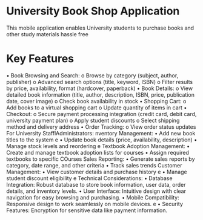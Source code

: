 # University Book Shop Application 
 This mobile application enables University students to purchase books and other study materials hassle free
 # Key Features
 • Book Browsing and Search: o Browse by category (subject, author, publisher) o Advanced search options (title, keyword, ISBN) o Filter results by price, availability, format (hardcover, paperback) • Book Details: o View detailed book information (title, author, description, ISBN, price, publication date, cover image) o Check book availability in stock • Shopping Cart: o Add books to a virtual shopping cart o Update quantity of items in cart • Checkout: o Secure payment processing integration (credit card, debit card, university payment plan) o Apply student discounts o Select shipping method and delivery address • Order Tracking: o View order status updates For University StafflAdministrators: nventory Management: • Add new book titles to the system e • Update book details (price, availability, description) • Manage stock levels and reordering e Textbook Adoption Management: • Create and manage textbook adoption lists for courses • Assign required textbooks to specific COurses Sales Reporting: • Generate sales reports by category, date range, and other criteria • Track sales trends Customer Management: • View customer details and purchase history e • Manage student discount eligibility e Technical Considerations: • Database Integration: Robust database to store book information, user data, order details, and inventory levels. • User Interface: Intuitive design with clear navigation for easy browsing and purchasing. • Mobile Compatibility: Responsive design to work seamlessly on mobile devices. e • Security Features: Encryption for sensitive data like payment information.
